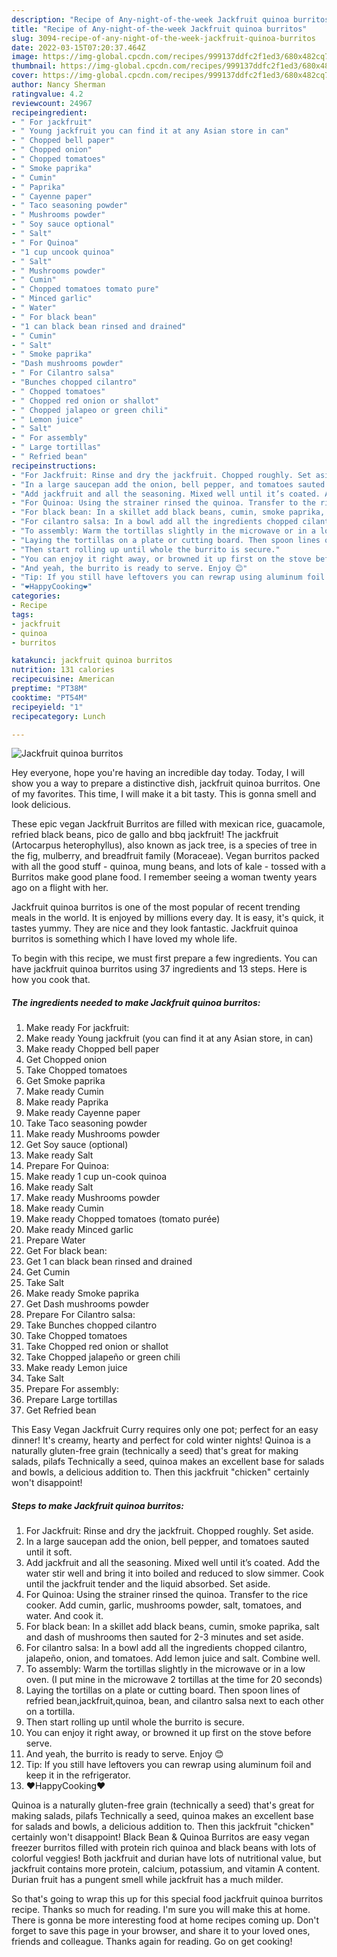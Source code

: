 ```yaml
---
description: "Recipe of Any-night-of-the-week Jackfruit quinoa burritos"
title: "Recipe of Any-night-of-the-week Jackfruit quinoa burritos"
slug: 3094-recipe-of-any-night-of-the-week-jackfruit-quinoa-burritos
date: 2022-03-15T07:20:37.464Z
image: https://img-global.cpcdn.com/recipes/999137ddfc2f1ed3/680x482cq70/jackfruit-quinoa-burritos-recipe-main-photo.jpg
thumbnail: https://img-global.cpcdn.com/recipes/999137ddfc2f1ed3/680x482cq70/jackfruit-quinoa-burritos-recipe-main-photo.jpg
cover: https://img-global.cpcdn.com/recipes/999137ddfc2f1ed3/680x482cq70/jackfruit-quinoa-burritos-recipe-main-photo.jpg
author: Nancy Sherman
ratingvalue: 4.2
reviewcount: 24967
recipeingredient:
- " For jackfruit"
- " Young jackfruit you can find it at any Asian store in can"
- " Chopped bell paper"
- " Chopped onion"
- " Chopped tomatoes"
- " Smoke paprika"
- " Cumin"
- " Paprika"
- " Cayenne paper"
- " Taco seasoning powder"
- " Mushrooms powder"
- " Soy sauce optional"
- " Salt"
- " For Quinoa"
- "1 cup uncook quinoa"
- " Salt"
- " Mushrooms powder"
- " Cumin"
- " Chopped tomatoes tomato pure"
- " Minced garlic"
- " Water"
- " For black bean"
- "1 can black bean rinsed and drained"
- " Cumin"
- " Salt"
- " Smoke paprika"
- "Dash mushrooms powder"
- " For Cilantro salsa"
- "Bunches chopped cilantro"
- " Chopped tomatoes"
- " Chopped red onion or shallot"
- " Chopped jalapeo or green chili"
- " Lemon juice"
- " Salt"
- " For assembly"
- " Large tortillas"
- " Refried bean"
recipeinstructions:
- "For Jackfruit: Rinse and dry the jackfruit. Chopped roughly. Set aside."
- "In a large saucepan add the onion, bell pepper, and tomatoes sauted until it soft."
- "Add jackfruit and all the seasoning. Mixed well until it’s coated. Add the water stir well and bring it into boiled and reduced to slow simmer. Cook until the jackfruit tender and the liquid absorbed. Set aside."
- "For Quinoa: Using the strainer rinsed the quinoa. Transfer to the rice cooker. Add cumin, garlic, mushrooms powder, salt, tomatoes, and water. And cook it."
- "For black bean: In a skillet add black beans, cumin, smoke paprika, salt and dash of mushrooms then sauted for 2-3 minutes and set aside."
- "For cilantro salsa: In a bowl add all the ingredients chopped cilantro, jalapeño, onion, and tomatoes. Add lemon juice and salt. Combine well."
- "To assembly: Warm the tortillas slightly in the microwave or in a low oven. (I put mine in the microwave 2 tortillas at the time for 20 seconds)"
- "Laying the tortillas on a plate or cutting board. Then spoon lines of refried bean,jackfruit,quinoa, bean, and cilantro salsa next to each other on a tortilla."
- "Then start rolling up until whole the burrito is secure."
- "You can enjoy it right away, or browned it up first on the stove before serve."
- "And yeah, the burrito is ready to serve. Enjoy 😊"
- "Tip: If you still have leftovers you can rewrap using aluminum foil and keep it in the refrigerator."
- "❤️HappyCooking❤️"
categories:
- Recipe
tags:
- jackfruit
- quinoa
- burritos

katakunci: jackfruit quinoa burritos 
nutrition: 131 calories
recipecuisine: American
preptime: "PT38M"
cooktime: "PT54M"
recipeyield: "1"
recipecategory: Lunch

---
```



![Jackfruit quinoa burritos](https://img-global.cpcdn.com/recipes/999137ddfc2f1ed3/680x482cq70/jackfruit-quinoa-burritos-recipe-main-photo.jpg)

Hey everyone, hope you're having an incredible day today. Today, I will show you a way to prepare a distinctive dish, jackfruit quinoa burritos. One of my favorites. This time, I will make it a bit tasty. This is gonna smell and look delicious.

These epic vegan Jackfruit Burritos are filled with mexican rice, guacamole, refried black beans, pico de gallo and bbq jackfruit! The jackfruit (Artocarpus heterophyllus), also known as jack tree, is a species of tree in the fig, mulberry, and breadfruit family (Moraceae). Vegan burritos packed with all the good stuff - quinoa, mung beans, and lots of kale - tossed with a Burritos make good plane food. I remember seeing a woman twenty years ago on a flight with her.

Jackfruit quinoa burritos is one of the most popular of recent trending meals in the world. It is enjoyed by millions every day. It is easy, it's quick, it tastes yummy. They are nice and they look fantastic. Jackfruit quinoa burritos is something which I have loved my whole life.


To begin with this recipe, we must first prepare a few ingredients. You can have jackfruit quinoa burritos using 37 ingredients and 13 steps. Here is how you cook that.

<!--inarticleads1-->

##### The ingredients needed to make Jackfruit quinoa burritos:

1. Make ready  For jackfruit:
1. Make ready  Young jackfruit (you can find it at any Asian store, in can)
1. Make ready  Chopped bell paper
1. Get  Chopped onion
1. Take  Chopped tomatoes
1. Get  Smoke paprika
1. Make ready  Cumin
1. Make ready  Paprika
1. Make ready  Cayenne paper
1. Take  Taco seasoning powder
1. Make ready  Mushrooms powder
1. Get  Soy sauce (optional)
1. Make ready  Salt
1. Prepare  For Quinoa:
1. Make ready 1 cup un-cook quinoa
1. Make ready  Salt
1. Make ready  Mushrooms powder
1. Make ready  Cumin
1. Make ready  Chopped tomatoes (tomato purée)
1. Make ready  Minced garlic
1. Prepare  Water
1. Get  For black bean:
1. Get 1 can black bean rinsed and drained
1. Get  Cumin
1. Take  Salt
1. Make ready  Smoke paprika
1. Get Dash mushrooms powder
1. Prepare  For Cilantro salsa:
1. Take Bunches chopped cilantro
1. Take  Chopped tomatoes
1. Take  Chopped red onion or shallot
1. Take  Chopped jalapeño or green chili
1. Make ready  Lemon juice
1. Take  Salt
1. Prepare  For assembly:
1. Prepare  Large tortillas
1. Get  Refried bean


This Easy Vegan Jackfruit Curry requires only one pot; perfect for an easy dinner! It&#39;s creamy, hearty and perfect for cold winter nights! Quinoa is a naturally gluten-free grain (technically a seed) that&#39;s great for making salads, pilafs Technically a seed, quinoa makes an excellent base for salads and bowls, a delicious addition to. Then this jackfruit &#34;chicken&#34; certainly won&#39;t disappoint! 

<!--inarticleads2-->

##### Steps to make Jackfruit quinoa burritos:

1. For Jackfruit: Rinse and dry the jackfruit. Chopped roughly. Set aside.
1. In a large saucepan add the onion, bell pepper, and tomatoes sauted until it soft.
1. Add jackfruit and all the seasoning. Mixed well until it’s coated. Add the water stir well and bring it into boiled and reduced to slow simmer. Cook until the jackfruit tender and the liquid absorbed. Set aside.
1. For Quinoa: Using the strainer rinsed the quinoa. Transfer to the rice cooker. Add cumin, garlic, mushrooms powder, salt, tomatoes, and water. And cook it.
1. For black bean: In a skillet add black beans, cumin, smoke paprika, salt and dash of mushrooms then sauted for 2-3 minutes and set aside.
1. For cilantro salsa: In a bowl add all the ingredients chopped cilantro, jalapeño, onion, and tomatoes. Add lemon juice and salt. Combine well.
1. To assembly: Warm the tortillas slightly in the microwave or in a low oven. (I put mine in the microwave 2 tortillas at the time for 20 seconds)
1. Laying the tortillas on a plate or cutting board. Then spoon lines of refried bean,jackfruit,quinoa, bean, and cilantro salsa next to each other on a tortilla.
1. Then start rolling up until whole the burrito is secure.
1. You can enjoy it right away, or browned it up first on the stove before serve.
1. And yeah, the burrito is ready to serve. Enjoy 😊
1. Tip: If you still have leftovers you can rewrap using aluminum foil and keep it in the refrigerator.
1. ❤️HappyCooking❤️


Quinoa is a naturally gluten-free grain (technically a seed) that&#39;s great for making salads, pilafs Technically a seed, quinoa makes an excellent base for salads and bowls, a delicious addition to. Then this jackfruit &#34;chicken&#34; certainly won&#39;t disappoint! Black Bean &amp; Quinoa Burritos are easy vegan freezer burritos filled with protein rich quinoa and black beans with lots of colorful veggies! Both jackfruit and durian have lots of nutritional value, but jackfruit contains more protein, calcium, potassium, and vitamin A content. Durian fruit has a pungent smell while jackfruit has a much milder. 

So that's going to wrap this up for this special food jackfruit quinoa burritos recipe. Thanks so much for reading. I'm sure you will make this at home. There is gonna be more interesting food at home recipes coming up. Don't forget to save this page in your browser, and share it to your loved ones, friends and colleague. Thanks again for reading. Go on get cooking!
